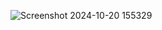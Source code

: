 ![Screenshot 2024-10-20 155329](https://github.com/user-attachments/assets/9565ef5b-2bb9-4112-baaa-f84fef0f5b87)
